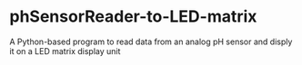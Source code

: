 # phSensorReader-to-LED-matrix
A Python-based program to read data from an analog pH sensor and disply it on a LED matrix display unit
